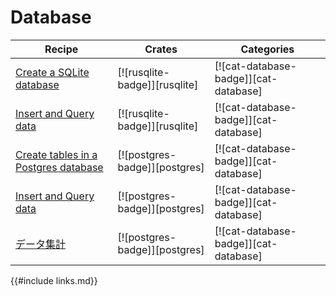 # Database

| Recipe | Crates | Categories |
|--------|--------|------------|
| [Create a SQLite database][ex-sqlite-initialization] | [![rusqlite-badge]][rusqlite] | [![cat-database-badge]][cat-database] |
| [Insert and Query data][ex-sqlite-insert-select] | [![rusqlite-badge]][rusqlite] | [![cat-database-badge]][cat-database] |
| [Create tables in a Postgres database][ex-postgres-create-tables] | [![postgres-badge]][postgres] | [![cat-database-badge]][cat-database] |
| [Insert and Query data][ex-postgres-insert-query-data] | [![postgres-badge]][postgres] | [![cat-database-badge]][cat-database] |
| [データ集計][ex-postgres-aggregate-data] | [![postgres-badge]][postgres] | [![cat-database-badge]][cat-database] |

[ex-sqlite-initialization]: database/sqlite.html#create-a-sqlite-database
[ex-sqlite-insert-select]:  database/sqlite.html#insert-and-select-data
[ex-postgres-create-tables]: database/postgres.html#create-tables-in-a-postgres-database
[ex-postgres-insert-query-data]: database/postgres.html#insert-and-query-data
[ex-postgres-aggregate-data]: database/postgres.html#aggregate-data

{{#include links.md}}
